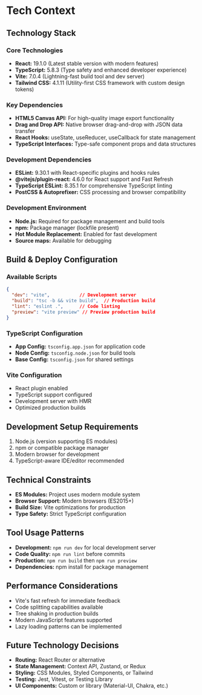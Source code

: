 # Tech Context

## Technology Stack

### Core Technologies
- **React:** 19.1.0 (Latest stable version with modern features)
- **TypeScript:** 5.8.3 (Type safety and enhanced developer experience)
- **Vite:** 7.0.4 (Lightning-fast build tool and dev server)
- **Tailwind CSS:** 4.1.11 (Utility-first CSS framework with custom design tokens)

### Key Dependencies
- **HTML5 Canvas API:** For high-quality image export functionality
- **Drag and Drop API:** Native browser drag-and-drop with JSON data transfer
- **React Hooks:** useState, useReducer, useCallback for state management
- **TypeScript Interfaces:** Type-safe component props and data structures

### Development Dependencies
- **ESLint:** 9.30.1 with React-specific plugins and hooks rules
- **@vitejs/plugin-react:** 4.6.0 for React support and Fast Refresh
- **TypeScript ESLint:** 8.35.1 for comprehensive TypeScript linting
- **PostCSS & Autoprefixer:** CSS processing and browser compatibility

### Development Environment
- **Node.js:** Required for package management and build tools
- **npm:** Package manager (lockfile present)
- **Hot Module Replacement:** Enabled for fast development
- **Source maps:** Available for debugging

## Build & Deploy Configuration

### Available Scripts
```json
{
  "dev": "vite",           // Development server
  "build": "tsc -b && vite build",  // Production build
  "lint": "eslint .",      // Code linting
  "preview": "vite preview" // Preview production build
}
```

### TypeScript Configuration
- **App Config:** `tsconfig.app.json` for application code
- **Node Config:** `tsconfig.node.json` for build tools
- **Base Config:** `tsconfig.json` for shared settings

### Vite Configuration
- React plugin enabled
- TypeScript support configured
- Development server with HMR
- Optimized production builds

## Development Setup Requirements
1. Node.js (version supporting ES modules)
2. npm or compatible package manager
3. Modern browser for development
4. TypeScript-aware IDE/editor recommended

## Technical Constraints
- **ES Modules:** Project uses modern module system
- **Browser Support:** Modern browsers (ES2015+)
- **Build Size:** Vite optimizations for production
- **Type Safety:** Strict TypeScript configuration

## Tool Usage Patterns
- **Development:** `npm run dev` for local development server
- **Code Quality:** `npm run lint` before commits
- **Production:** `npm run build` then `npm run preview`
- **Dependencies:** npm install for package management

## Performance Considerations
- Vite's fast refresh for immediate feedback
- Code splitting capabilities available
- Tree shaking in production builds
- Modern JavaScript features supported
- Lazy loading patterns can be implemented

## Future Technology Decisions
- **Routing:** React Router or alternative
- **State Management:** Context API, Zustand, or Redux
- **Styling:** CSS Modules, Styled Components, or Tailwind
- **Testing:** Jest, Vitest, or Testing Library
- **UI Components:** Custom or library (Material-UI, Chakra, etc.)
